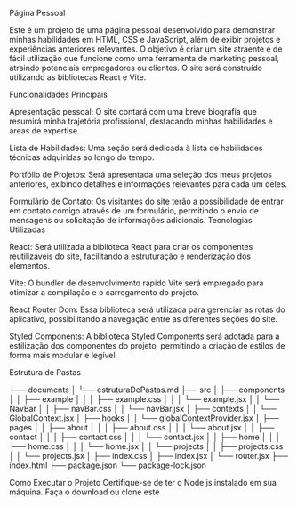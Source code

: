 
Página Pessoal

Este é um projeto de uma página pessoal desenvolvido para demonstrar minhas habilidades em HTML, CSS e JavaScript, além de exibir projetos e experiências anteriores relevantes. O objetivo é criar um site atraente e de fácil utilização que funcione como uma ferramenta de marketing pessoal, atraindo potenciais empregadores ou clientes. O site será construído utilizando as bibliotecas React e Vite.

Funcionalidades Principais

Apresentação pessoal: O site contará com uma breve biografia que resumirá minha trajetória profissional, destacando minhas habilidades e áreas de expertise.

Lista de Habilidades: Uma seção será dedicada à lista de habilidades técnicas adquiridas ao longo do tempo.

Portfólio de Projetos: Será apresentada uma seleção dos meus projetos anteriores, exibindo detalhes e informações relevantes para cada um deles.

Formulário de Contato: Os visitantes do site terão a possibilidade de entrar em contato comigo através de um formulário, permitindo o envio de mensagens ou solicitação de informações adicionais.
Tecnologias Utilizadas

React: Será utilizada a biblioteca React para criar os componentes reutilizáveis do site, facilitando a estruturação e renderização dos elementos.

Vite: O bundler de desenvolvimento rápido Vite será empregado para otimizar a compilação e o carregamento do projeto.

React Router Dom: Essa biblioteca será utilizada para gerenciar as rotas do aplicativo, possibilitando a navegação entre as diferentes seções do site.

Styled Components: A biblioteca Styled Components será adotada para a estilização dos componentes do projeto, permitindo a criação de estilos de forma mais modular e legível.

Estrutura de Pastas

├── documents
│   └── estruturaDePastas.md
├── src
│   ├── components
│   │   ├── example
│   │   │   ├── example.css
│   │   │   └── example.jsx
│   │   └── NavBar
│   │       ├── navBar.css
│   │       └── navBar.jsx
│   ├── contexts
│   │   └── GlobalContext.jsx
│   ├── hooks
│   │   └── globalContextProvider.jsx
│   ├── pages
│   │   ├── about
│   │   │   ├── about.css
│   │   │   └── about.jsx
│   │   ├── contact
│   │   │   ├── contact.css
│   │   │   └── contact.jsx
│   │   ├── home
│   │   │   ├── home.css
│   │   │   └── home.jsx
│   │   └── projects
│   │       ├── projects.css
│   │       └── projects.jsx
│   ├── index.css
│   ├── index.jsx
│   └── router.jsx
├── index.html
├── package.json
└── package-lock.json


Como Executar o Projeto
Certifique-se de ter o Node.js instalado em sua máquina.
Faça o download ou clone este